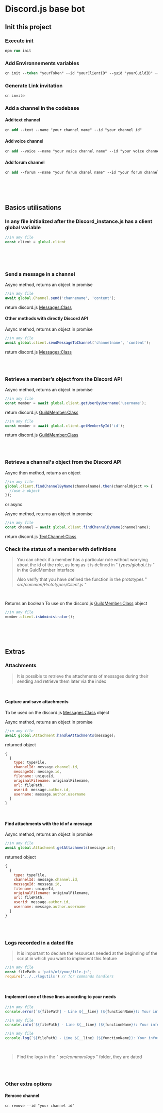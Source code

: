 # Discord.js base bot
## Init this project

### Execute init
```ps
npm run init
```
### Add Environnements variables
```ps
cn init --token "yourToken" --id "yourClientID" --guid "yourGuildID" --rsrole "yourRestrictedRoleID"
```

### Generate Link invitation
```ps
cn invite
```
### Add a channel in the codebase
#### Add text channel
```ps
cn add --text --name "your channel name" --id "your channel id"
```
#### Add voice channel
```ps
cn add --voice --name "your voice channel name" --id "your voice channel id"
```
#### Add forum channel
```ps
cn add --forum --name "your forum chanel name" --id "your forum channel id"
```
<br>
<br>
<br>

## Basics utilisations
### In any file initialized after the Discord_instance.js has a client global variable
```js
//in any file
const client = global.client
```
<br>
<br>
<br> 

### Send a message in a channel
Async method, returns an object in promise
```js
//in any file
await global.Channel.send('channename', 'content');
```
return discord.js [Messages:Class](https://discord.js.org/docs/packages/discord.js/14.14.1/Message:Class)
#### Other methods with directly Discord API
Async method, returns an object in promise
```js
//in any file
await global.client.sendMessageToChannel('channelname', 'content');
```
return discord.js [Messages:Class](https://discord.js.org/docs/packages/discord.js/14.14.1/Message:Class)

<br>
<br>

### Retrieve a member’s object from the Discord API
Async method, returns an object in promise
```js
//in any file
const member = await global.client.getUserByUsername('username');
```
return discord.js [GuildMember:Class](https://discord.js.org/docs/packages/discord.js/14.14.1/GuildMember:Class)

```js
//in any file
const member = await global.client.getMemberById('id');
```
return discord.js [GuildMember:Class](https://discord.js.org/docs/packages/discord.js/14.14.1/GuildMember:Class)

<br>
<br>

### Retrieve a channel's object from the Discord API
Async then method, returns an object
```js
//in any file
global.client.findChannelByName(channelname).then(channelObject => {
  //use a object
});
```
or async

Async method, returns an object in promise
```js
//in any file
const channel = await global.client.findChannelByName(channelname);
```
return discord.js [TextChannel:Class](https://discord.js.org/docs/packages/discord.js/main/TextChannel:Class)

### Check the status of a member with definitions
> You can check if a member has a particular role without worrying about the id of the role, as long as it is defined in " *types/global.t.ts* " in the GuidMember interface
>
> Also verify that you have defined the function in the prototypes " *src/common/Prototypes/Client.js* "
<br>

Returns an boolean
To use on the discord.js [GuildMember:Class](https://discord.js.org/docs/packages/discord.js/14.14.1/GuildMember:Class) object

```js
//in any file
member.client.isAdministrator();
```
<br>
<br>
<br>

## Extras
### Attachments
> It is possible to retrieve the attachments of messages during their sending and retrieve them later via the index

<br>

#### Capture and save attachments

To be used on the discord.js [Messages:Class](https://discord.js.org/docs/packages/discord.js/14.14.1/Message:Class) object

Async method, returns an object in promise
```js
//in any file
await global.Attachment.handleAttachments(message);
```
returned object

```js
{
  {
    type: typeFile,
    channelId: message.channel.id,
    messageId: message.id,
    filename: uniqueId,
    originalFilename: originalFilename,
    url: filePath,
    userid: message.author.id,
    username: message.author.username
  }
}
```

<br>

#### Find attachments with the id of a message
Async method, returns an object in promise
```js
//in any file
await global.Attachment.getAttachments(message.id);
```
returned object
```js
{
  {
    type: typeFile,
    channelId: message.channel.id,
    messageId: message.id,
    filename: uniqueId,
    originalFilename: originalFilename,
    url: filePath,
    userid: message.author.id,
    username: message.author.username
  }
}
```
<br>
<br>

### Logs recorded in a dated file 
> It is important to declare the resources needed at the beginning of the script in which you want to implement this feature

```js
//in any file
const filePath = 'path/of/your/file.js';
require('../../logutils') // for commands handlers

```
<br>

#### Implement one of these lines according to your needs
```js
//in any file
console.error(`${filePath} - Line ${__line} (${functionName}): Your information of the type of process :`, error);
```
```js
//in any file
console.info(`${filePath} - Line ${__line} (${functionName}): Your information of the type of process :`, info);
```
```js
//in any file
console.log(`${filePath} - Line ${__line} (${functionName}): Your information of the type of process :`, log);
```
<br>

> Find the logs in the " *src/common/logs* " folder, they are dated 
<br>
<br>

### Other extra options
#### Remove channel
```ps
cn remove --id "your channel id"
```
